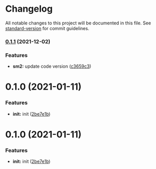 # Changelog

All notable changes to this project will be documented in this file. See [standard-version](https://github.com/conventional-changelog/standard-version) for commit guidelines.

### [0.1.1](///compare/v0.1.0...v0.1.1) (2021-12-02)


### Features

* **sm2:** update code version ([c3659c3](///commit/c3659c3b84ad701d03bcbe8a2faa4c564cabb6c9))

<a name="0.1.0"></a>
# 0.1.0 (2021-01-11)


### Features

* **init:** init ([2be7e1b](http://git.hyperchain.cn/meshplus/crypto/commits/2be7e1b))



<a name="0.1.0"></a>
# 0.1.0 (2021-01-11)


### Features

* **init:** init ([2be7e1b](http://git.hyperchain.cn/meshplus/crypto/commits/2be7e1b))
